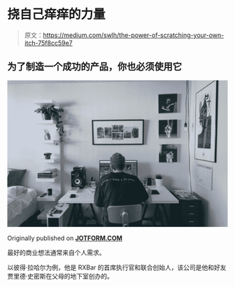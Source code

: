 # 挠自己痒痒的力量

> 原文：<https://medium.com/swlh/the-power-of-scratching-your-own-itch-75f8cc59e7>

## 为了制造一个成功的产品，你也必须使用它

![](img/c9ec2a0973b71e81701c46d9d6f54ce0.png)

Originally published on [**JOTFORM.COM**](http://jotform.com)

最好的商业想法通常来自个人需求。

以彼得·拉哈尔为例，他是 RXBar 的首席执行官和联合创始人，该公司是他和好友贾里德·史密斯在父母的地下室创办的。